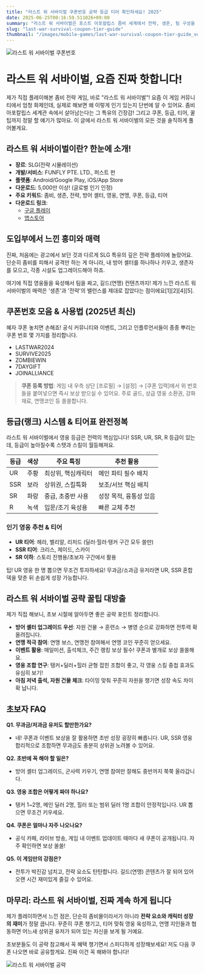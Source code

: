 ```yaml
---
title: "라스트 워 서바이벌 쿠폰번호 공략 등급 티어 확인하세요! 2025"
date: 2025-06-25T00:16:59.511026+09:00
summary: "라스트 워 서바이벌은 포스트 아포칼립스 좀비 세계에서 전략, 생존, 팀 구성을 극한까지 즐길 수 있는 SLG 명작입니다."
slug: "last-war-survival-coupon-tier-guide"
thumbnail: "/images/mobile-games/last-war-survival-coupon-tier-guide_vqi8.jpg"
---
```


![라스트 워 서바이벌 쿠폰번호](/images/mobile-games/last-war-survival-coupon-tier-guide_1_ucdo.jpg)

# 라스트 워 서바이벌, 요즘 진짜 핫합니다!

제가 직접 플레이해본 좀비 전략 게임, 바로 "라스트 워 서바이벌"! 요즘 이 게임 커뮤니티에서 엄청 화제인데, 실제로 해보면 왜 이렇게 인기 있는지 단번에 알 수 있어요. 좀비 아포칼립스 세계관 속에서 살아남는다는 그 특유의 긴장감! 그리고 쿠폰, 등급, 티어, 꿀팁까지 정말 할 얘기가 많아요. 이 글에서 라스트 워 서바이벌의 모든 것을 솔직하게 풀어볼게요.

## 라스트 워 서바이벌이란? 한눈에 소개!

- **장르**: SLG(전략 시뮬레이션)
- **개발/서비스**: FUNFLY PTE. LTD., 퍼스트 펀
- **플랫폼**: Android/Google Play, iOS/App Store
- **다운로드**: 5,000만 이상! (글로벌 인기 인정)
- **주요 키워드**: 좀비, 생존, 전략, 방어 셸터, 영웅, 연맹, 쿠폰, 등급, 티어
- **다운로드 링크**:
   - [구글 플레이](https://play.google.com/store/apps/details?id=com.fun.lastwar.gp)
   - [앱스토어](https://apps.apple.com/kr/app/%EB%9D%BC%EC%8A%A4%ED%8A%B8-%EC%9B%8C-%EC%84%9C%EB%B0%94%EC%9D%B4%EB%B2%8C/id6448786147)

## 도입부에서 느낀 흥미와 매력

진짜, 처음에는 광고에서 보던 것과 다르게 SLG 특유의 깊은 전략 플레이에 놀랐어요. 단순히 좀비를 피해서 공격만 하는 게 아니라, 내 방어 셸터를 하나하나 키우고, 생존자를 모으고, 각종 시설도 업그레이드해야 하죠. 

여기에 직접 영웅들을 육성해서 팀을 짜고, 길드(연맹) 컨텐츠까지! 제가 느낀 라스트 워 서바이벌의 매력은 '생존'과 '전략'의 밸런스를 제대로 잡았다는 점이에요[1][2][4][5].

## 쿠폰번호 모음 & 사용법 (2025년 최신)

혜자 쿠폰 놓치면 손해죠! 공식 커뮤니티와 이벤트, 그리고 인플루언서들이 종종 뿌리는 쿠폰 번호 몇 가지를 정리합니다.

- LASTWAR2024
- SURVIVE2025
- ZOMBIEWIN
- 7DAYGIFT
- JOINALLIANCE

> **쿠폰 등록 방법**: 게임 내 우측 상단 [프로필] → [설정] → [쿠폰 입력]에서 위 번호들을 붙여넣으면 즉시 보상 받으실 수 있어요. 주로 골드, 상급 영웅 소환권, 강화재료, 연맹코인 등 쏠쏠합니다.

## 등급(랭크) 시스템 & 티어표 완전정복

라스트 워 서바이벌에서 영웅 등급은 전력의 핵심입니다! SSR, UR, SR, R 등급이 있는데, 등급이 높아질수록 스탯과 스킬이 월등해져요.

| 등급 | 색상 | 주요 특징         | 추천 활용         |
|------|------|-----------------|-------------------|
| UR   | 주황 | 최상위, 핵심캐릭터 | 메인 파티 필수 배치   |
| SSR  | 보라 | 상위권, 스킬특화   | 보조/서브 핵심 배치   |
| SR   | 파랑 | 중급, 초중반 사용   | 성장 목적, 융통성 있음 |
| R    | 녹색 | 입문/조기 육성용   | 빠른 교체 추천       |


### 인기 영웅 추천 & 티어

- **UR 티어**: 헤라, 벨리알, 리처드 (딜러·힐러·탱커 구간 모두 쓸만)
- **SSR 티어**: 크리스, 제이드, 스카이
- **SR 이하**: 스토리 진행용/초보자 구간에서 활용

팁! UR 영웅 한 명 뽑으면 무조건 투자하세요! 무과금/소과금 유저라면 UR, SSR 혼합 덱을 맞춘 뒤 손쉽게 성장 가능합니다.

## 라스트 워 서바이벌 공략 꿀팁 대방출

제가 직접 해보니, 초보 시절에 알아두면 좋은 공략 포인트 정리합니다.

- **방어 셸터 업그레이드 우선**: 자원 건물 → 훈련소 → 병영 순으로 강화하면 전투력 확 올려집니다.
- **연맹 적극 참여**: 연맹 보스, 연맹전 참여해서 연맹 코인 꾸준히 얻으세요.
- **이벤트 활용**: 매일미션, 출석체크, 주간 랭킹 보상 필수! 쿠폰과 별개로 보상 쏠쏠해요.
- **영웅 조합 연구**: 탱커+딜러+힐러 균형 잡힌 조합이 좋고, 각 영웅 스킬 중첩 효과도 유심히 보기!
- **아침 저녁 출석, 자원 건물 체크**: 타이밍 맞춰 꾸준히 자원을 챙기면 성장 속도 차이 확 납니다.

## 초보자 FAQ

**Q1. 무과금/저과금 유저도 할만한가요?**
- 네! 쿠폰과 이벤트 보상을 잘 활용하면 초반 성장 굉장히 빠릅니다. UR, SSR 영웅 합리적으로 조합하면 무과금도 충분히 상위권 노려볼 수 있어요.

**Q2. 초반에 꼭 해야 할 일은?**
- 방어 셸터 업그레이드, 군사력 키우기, 연맹 참여만 잘해도 중반까지 쭉쭉 올라갑니다.

**Q3. 영웅 조합은 어떻게 짜야 하나요?**
- 탱커 1~2명, 메인 딜러 2명, 힐러 또는 범위 딜러 1명 조합이 안정적입니다. UR 뽑으면 무조건 키우세요.

**Q4. 쿠폰은 얼마나 자주 나오나요?**
- 공식 카페, 라이브 방송, 게임 내 이벤트 업데이트 때마다 새 쿠폰이 공개됩니다. 자주 확인하면 보상 쏠쏠!

**Q5. 이 게임만의 강점은?**
- 전투가 박진감 넘치고, 전략 요소도 탄탄합니다. 길드(연맹) 콘텐츠가 잘 되어 있어 오랜 시간 재미있게 즐길 수 있어요.

## 마무리: 라스트 워 서바이벌, 진짜 계속 하게 됩니다

제가 플레이하면서 느낀 점은, 단순히 좀비물이라서가 아니라 **전략 요소와 캐릭터 성장의 재미**가 정말 큽니다. 꾸준히 쿠폰 챙기고, 티어 맞춰 영웅 육성하고, 연맹 지인들과 협동하면 어느새 상위권 유저가 되어 있는 자신을 보게 될 거예요. 

초보분들도 이 공략 참고해서 꼭 혜택 챙기면서 스피디하게 성장해보세요! 저도 다음 쿠폰 나오면 바로 공유할게요. 진짜 이건 꼭 해봐야 합니다!

![라스트 워 서바이벌 공략](/images/mobile-games/last-war-survival-coupon-tier-guide_2_mz11.jpg)

